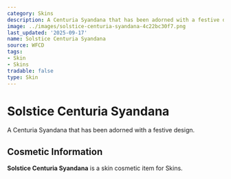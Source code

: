 ```yaml
---
category: Skins
description: A Centuria Syandana that has been adorned with a festive design.
image: ../images/solstice-centuria-syandana-4c22bc30f7.png
last_updated: '2025-09-17'
name: Solstice Centuria Syandana
source: WFCD
tags:
- Skin
- Skins
tradable: false
type: Skin
---
```


# Solstice Centuria Syandana

A Centuria Syandana that has been adorned with a festive design.

## Cosmetic Information

**Solstice Centuria Syandana** is a skin cosmetic item for Skins.

